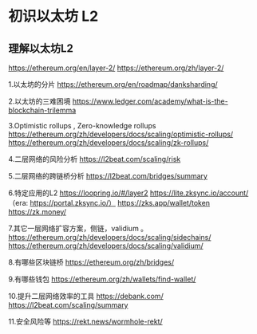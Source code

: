 # 初识以太坊 L2

## 理解以太坊L2

https://ethereum.org/en/layer-2/ https://ethereum.org/zh/layer-2/

1.以太坊的分片 https://ethereum.org/en/roadmap/danksharding/

2.以太坊的三难困境 https://www.ledger.com/academy/what-is-the-blockchain-trilemma

3.Optimistic rollups , Zero-knowledge rollups https://ethereum.org/zh/developers/docs/scaling/optimistic-rollups/ https://ethereum.org/zh/developers/docs/scaling/zk-rollups/

4.二层网络的风险分析 https://l2beat.com/scaling/risk

5.二层网络的跨链桥分析 https://l2beat.com/bridges/summary

6.特定应用的L2 https://loopring.io/#/layer2 https://lite.zksync.io/account/ （era: https://portal.zksync.io/） https://zks.app/wallet/token https://zk.money/

7.其它一层网络扩容方案，侧链，validium 。 https://ethereum.org/zh/developers/docs/scaling/sidechains/ https://ethereum.org/zh/developers/docs/scaling/validium/

8.有哪些区块链桥 https://ethereum.org/zh/bridges/

9.有哪些钱包 https://ethereum.org/zh/wallets/find-wallet/

10.提升二层网络效率的工具 https://debank.com/ https://l2beat.com/scaling/summary

11.安全风险等 https://rekt.news/wormhole-rekt/

